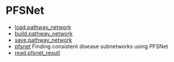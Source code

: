 ﻿# PFSNet



+ [load.pathway_network](PFSNet/load.pathway_network.1) 
+ [build.pathway_network](PFSNet/build.pathway_network.1) 
+ [save.pathway_network](PFSNet/save.pathway_network.1) 
+ [pfsnet](PFSNet/pfsnet.1) Finding consistent disease subnetworks using PFSNet
+ [read.pfsnet_result](PFSNet/read.pfsnet_result.1) 
